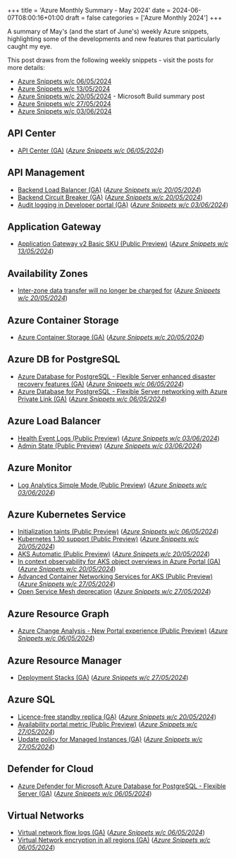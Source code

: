 +++
title = 'Azure Monthly Summary - May 2024'
date = 2024-06-07T08:00:16+01:00
draft = false
categories = ['Azure Monthly 2024']
+++

A summary of May's (and the start of June's) weekly Azure snippets, highlighting some of the developments and new features that particularly caught my eye.

This post draws from the following weekly snippets - visit the posts for more details:

- [Azure Snippets w/c 06/05/2024](../azure-weekly-wc-240506/)
- [Azure Snippets w/c 13/05/2024](../azure-weekly-wc-240513/)
- [Azure Snippets w/c 20/05/2024](../azure-weekly-wc-240520/) - Microsoft Build summary post
- [Azure Snippets w/c 27/05/2024](../azure-weekly-wc-240527/)
- [Azure Snippets w/c 03/06/2024](../azure-weekly-wc-240603/)

## API Center

- [API Center (GA)](https://azure.microsoft.com/en-gb/updates/general-availability-azure-api-center/) (*[Azure Snippets w/c 06/05/2024](../azure-weekly-wc-240506/#api-center)*)

## API Management

- [Backend Load Balancer (GA)](https://azure.microsoft.com/en-gb/updates/ga-load-balancer-in-azure-api-management/) (*[Azure Snippets w/c 20/05/2024](../azure-weekly-wc-240520/#api-management)*)
- [Backend Circuit Breaker (GA)](https://azure.microsoft.com/en-gb/updates/ga-circuit-breaker-in-azure-api-management/) (*[Azure Snippets w/c 20/05/2024](../azure-weekly-wc-240520/#api-management)*)
- [Audit logging in Developer portal (GA)](https://azure.microsoft.com/en-gb/updates/general-availability-audit-logging-in-azure-api-management-developer-portal/) (*[Azure Snippets w/c 03/06/2024](../azure-weekly-wc-240603/#api-management)*)

## Application Gateway

- [Application Gateway v2 Basic SKU (Public Preview)](https://azure.microsoft.com/en-gb/updates/public-preview-azure-application-gateway-v2-basic-sku/) (*[Azure Snippets w/c 13/05/2024](../azure-weekly-wc-240513/#application-gateway)*)

## Availability Zones

- [Inter-zone data transfer will no longer be charged for](https://azure.microsoft.com/en-gb/updates/update-on-interavailability-zone-data-transfer-pricing/) (*[Azure Snippets w/c 20/05/2024](../azure-weekly-wc-240520/#availability-zones)*)

## Azure Container Storage

- [Azure Container Storage (GA)](https://news.microsoft.com/build-2024-book-of-news/#a-132-azure-migrate-and-azure-container-storage-updates) (*[Azure Snippets w/c 20/05/2024](../azure-weekly-wc-240520/#azure-container-storage)*)

## Azure DB for PostgreSQL

- [Azure Database for PostgreSQL - Flexible Server enhanced disaster recovery features (GA)](https://azure.microsoft.com/en-gb/updates/general-availability-azure-database-for-postgresql-flexible-server-enhanced-disaster-recovery-features/) (*[Azure Snippets w/c 06/05/2024](../azure-weekly-wc-240506/#azure-db-for-postgresql)*)
- [Azure Database for PostgreSQL - Flexible Server networking with Azure Private Link (GA)](https://azure.microsoft.com/en-gb/updates/general-availability-azure-database-for-postgresql-flexible-server-networking-with-azure-private-link/) (*[Azure Snippets w/c 06/05/2024](../azure-weekly-wc-240506/#azure-db-for-postgresql)*)

## Azure Load Balancer

- [Health Event Logs (Public Preview)](https://azure.microsoft.com/en-gb/updates/public-preview-azure-load-balancer-health-event-logs/) (*[Azure Snippets w/c 03/06/2024](../azure-weekly-wc-240603/#azure-load-balancer)*)
- [Admin State (Public Preview)](https://azure.microsoft.com/en-gb/updates/public-preview-azure-load-balancer-now-supports-admin-state/) (*[Azure Snippets w/c 03/06/2024](../azure-weekly-wc-240603/#azure-load-balancer)*)

## Azure Monitor

- [Log Analytics Simple Mode (Public Preview)](https://azure.microsoft.com/en-gb/updates/public-preview-analyze-data-using-log-analytics-simple-mode/) (*[Azure Snippets w/c 03/06/2024](../azure-weekly-wc-240603/#azure-monitor)*)

## Azure Kubernetes Service

- [Initialization taints (Public Preview)](https://azure.microsoft.com/en-gb/updates/public-preview-initialization-taints-in-aks/) (*[Azure Snippets w/c 06/05/2024](../azure-weekly-wc-240506/#azure-kubernetes-service)*)
- [Kubernetes 1.30 support (Public Preview)](https://azure.microsoft.com/en-gb/updates/public-preview-kubernetes-version-130-support-in-aks/) (*[Azure Snippets w/c 20/05/2024](../azure-weekly-wc-240520/#azure-kubernetes-service)*)
- [AKS Automatic (Public Preview)](https://azure.microsoft.com/en-gb/updates/public-preview-aks-automatic/) (*[Azure Snippets w/c 20/05/2024](../azure-weekly-wc-240520/#azure-kubernetes-service)*)
- [In context observability for AKS object overviews in Azure Portal (GA)](https://azure.microsoft.com/en-gb/updates/azure-portal-now-offers-in-context-observability-for-aks-object-overviews/) (*[Azure Snippets w/c 20/05/2024](../azure-weekly-wc-240520/#azure-kubernetes-service)*)
- [Advanced Container Networking Services for AKS (Public Preview)](https://azure.microsoft.com/en-gb/updates/advanced-container-networking-services/) (*[Azure Snippets w/c 27/05/2024](../azure-weekly-wc-240527/#azure-kubernetes-service)*)
- [Open Service Mesh deprecation](https://learn.microsoft.com/en-gb/azure/aks/open-service-mesh-about) (*[Azure Snippets w/c 27/05/2024](../azure-weekly-wc-240527/#azure-kubernetes-service)*)

## Azure Resource Graph

- [Azure Change Analysis - New Portal experience (Public Preview)](https://azure.microsoft.com/en-gb/updates/public-preview-azure-change-analysis-new-portal-experience/) (*[Azure Snippets w/c 06/05/2024](../azure-weekly-wc-240506/#azure-resource-graph)*)

## Azure Resource Manager

- [Deployment Stacks (GA)](https://techcommunity.microsoft.com/t5/azure-governance-and-management/arm-deployment-stacks-now-ga/ba-p/4145469) (*[Azure Snippets w/c 27/05/2024](../azure-weekly-wc-240527/#azure-resource-manager)*)

## Azure SQL

- [Licence-free standby replica (GA)](https://techcommunity.microsoft.com/t5/azure-sql-blog/general-availability-of-license-free-standby-replica-for-azure/ba-p/4139089) (*[Azure Snippets w/c 20/05/2024](../azure-weekly-wc-240520/#azure-sql)*)
- [Availability portal metric (Public Preview)](https://techcommunity.microsoft.com/t5/azure-sql-blog/azure-sql-db-availability-portal-metric/ba-p/4139206) (*[Azure Snippets w/c 27/05/2024](../azure-weekly-wc-240527/#azure-sql)*)
- [Update policy for Managed Instances (GA)](https://techcommunity.microsoft.com/t5/azure-sql-blog/update-policy-for-azure-sql-managed-instance/ba-p/4148968) (*[Azure Snippets w/c 27/05/2024](../azure-weekly-wc-240527/#azure-sql)*)

## Defender for Cloud

- [Azure Defender for Microsoft Azure Database for PostgreSQL - Flexible Server (GA)](https://azure.microsoft.com/en-gb/updates/general-availability-azure-defender-for-microsoft-azure-database-for-postgresql-flexible-server/) (*[Azure Snippets w/c 06/05/2024](../azure-weekly-wc-240506/#defender-for-cloud)*)

## Virtual Networks

- [Virtual network flow logs (GA)](https://azure.microsoft.com/en-gb/updates/general-availability-virtual-network-flow-logs/) (*[Azure Snippets w/c 06/05/2024](../azure-weekly-wc-240506/#virtual-networks)*)
- [Virtual Network encryption in all regions (GA)](https://azure.microsoft.com/en-gb/updates/general-availability-azure-virtual-network-encryption-availability-in-all-regions/) (*[Azure Snippets w/c 06/05/2024](../azure-weekly-wc-240506/#virtual-networks)*)